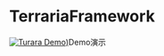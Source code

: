 # TerrariaFramework
[![Turara Demo)](https://s1.hdslb.com/bfs/static/player/img/ploading.gif)](https://www.bilibili.com/video/BV1eC4y187sM)Demo演示
